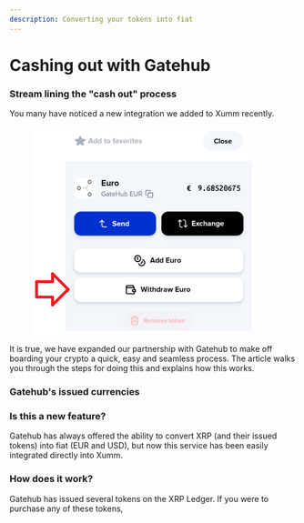 ```yaml
---
description: Converting your tokens into fiat
---
```


# Cashing out with Gatehub

### Stream lining the "cash out" process

You many have noticed a new integration we added to Xumm recently.

<figure><img src="../.gitbook/assets/image (19).png" alt=""><figcaption></figcaption></figure>

It is true, we have expanded our partnership with Gatehub to make off boarding your crypto a quick, easy and seamless process. The article walks you through the steps for doing this and explains how this works.

### Gatehub's issued currencies



### Is this a new feature?

Gatehub has always offered the ability to convert XRP (and their issued tokens) into fiat (EUR and USD), but now this service has been easily integrated directly into Xumm.&#x20;



### How does it work?

Gatehub has issued several tokens on the XRP Ledger. If you were to purchase any of these tokens,&#x20;

